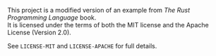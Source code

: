 This project is a modified version of an example from *The Rust Programming Language* book.  
It is licensed under the terms of both the MIT license and the Apache License (Version 2.0).

See `LICENSE-MIT` and `LICENSE-APACHE` for full details.
